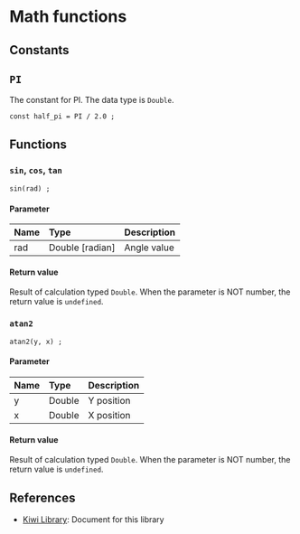 # Math functions

## Constants
## `PI`
The constant for PI. The data type is `Double`.
````
const half_pi = PI / 2.0 ;
````

## Functions
### `sin`, `cos`, `tan`
````
sin(rad) ;
````

#### Parameter

|Name       |Type             |Description                  |
|:--        |:--              |:--                          |
|rad        |Double [radian]  |Angle value                  |

#### Return value
Result of calculation typed `Double`.
When the parameter is NOT number, the return value is `undefined`.

### `atan2`
````
atan2(y, x) ;
````

#### Parameter

|Name       |Type             |Description                  |
|:--        |:--              |:--                          |
|y          |Double           |Y position                   |
|x          |Double           |X position                   |

#### Return value
Result of calculation typed `Double`.
When the parameter is NOT number, the return value is `undefined`.

## References
* [Kiwi Library](https://github.com/steelwheels/KiwiScript/blob/master/KiwiLibrary/Document/Library.md): Document for this library
